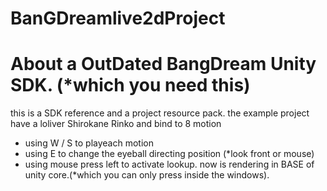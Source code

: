 # BanGDreamlive2dProject
# About a OutDated BangDream Unity SDK. (*which you need this)
this is a SDK reference and a project resource pack.
the example project have a loliver Shirokane Rinko and bind to 8 motion
+ using W / S to playeach motion
+ using E to change the eyeball directing position (*look front or mouse)
+ using mouse press left to activate lookup.
now is rendering in BASE of unity core.(*which you can only press inside the windows).

